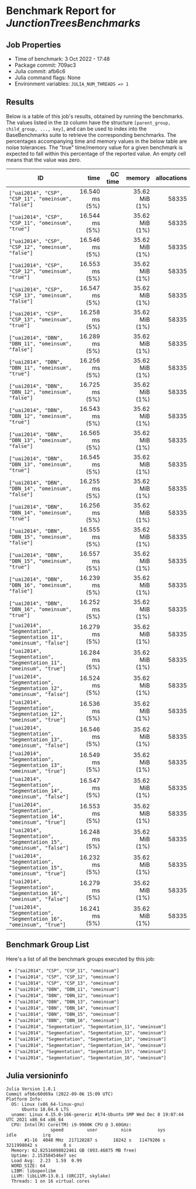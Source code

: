 # Benchmark Report for *JunctionTreesBenchmarks*

## Job Properties
* Time of benchmark: 3 Oct 2022 - 17:48
* Package commit: 709ac3
* Julia commit: afb6c6
* Julia command flags: None
* Environment variables: `JULIA_NUM_THREADS => 1`

## Results
Below is a table of this job's results, obtained by running the benchmarks.
The values listed in the `ID` column have the structure `[parent_group, child_group, ..., key]`, and can be used to
index into the BaseBenchmarks suite to retrieve the corresponding benchmarks.
The percentages accompanying time and memory values in the below table are noise tolerances. The "true"
time/memory value for a given benchmark is expected to fall within this percentage of the reported value.
An empty cell means that the value was zero.

| ID                                                                    | time           | GC time | memory         | allocations |
|-----------------------------------------------------------------------|---------------:|--------:|---------------:|------------:|
| `["uai2014", "CSP", "CSP_11", "omeinsum", "false"]`                   | 16.540 ms (5%) |         | 35.62 MiB (1%) |       58335 |
| `["uai2014", "CSP", "CSP_11", "omeinsum", "true"]`                    | 16.544 ms (5%) |         | 35.62 MiB (1%) |       58335 |
| `["uai2014", "CSP", "CSP_12", "omeinsum", "false"]`                   | 16.546 ms (5%) |         | 35.62 MiB (1%) |       58335 |
| `["uai2014", "CSP", "CSP_12", "omeinsum", "true"]`                    | 16.553 ms (5%) |         | 35.62 MiB (1%) |       58335 |
| `["uai2014", "CSP", "CSP_13", "omeinsum", "false"]`                   | 16.547 ms (5%) |         | 35.62 MiB (1%) |       58335 |
| `["uai2014", "CSP", "CSP_13", "omeinsum", "true"]`                    | 16.258 ms (5%) |         | 35.62 MiB (1%) |       58335 |
| `["uai2014", "DBN", "DBN_11", "omeinsum", "false"]`                   | 16.289 ms (5%) |         | 35.62 MiB (1%) |       58335 |
| `["uai2014", "DBN", "DBN_11", "omeinsum", "true"]`                    | 16.256 ms (5%) |         | 35.62 MiB (1%) |       58335 |
| `["uai2014", "DBN", "DBN_12", "omeinsum", "false"]`                   | 16.725 ms (5%) |         | 35.62 MiB (1%) |       58335 |
| `["uai2014", "DBN", "DBN_12", "omeinsum", "true"]`                    | 16.543 ms (5%) |         | 35.62 MiB (1%) |       58335 |
| `["uai2014", "DBN", "DBN_13", "omeinsum", "false"]`                   | 16.565 ms (5%) |         | 35.62 MiB (1%) |       58335 |
| `["uai2014", "DBN", "DBN_13", "omeinsum", "true"]`                    | 16.545 ms (5%) |         | 35.62 MiB (1%) |       58335 |
| `["uai2014", "DBN", "DBN_14", "omeinsum", "false"]`                   | 16.255 ms (5%) |         | 35.62 MiB (1%) |       58335 |
| `["uai2014", "DBN", "DBN_14", "omeinsum", "true"]`                    | 16.256 ms (5%) |         | 35.62 MiB (1%) |       58335 |
| `["uai2014", "DBN", "DBN_15", "omeinsum", "false"]`                   | 16.555 ms (5%) |         | 35.62 MiB (1%) |       58335 |
| `["uai2014", "DBN", "DBN_15", "omeinsum", "true"]`                    | 16.557 ms (5%) |         | 35.62 MiB (1%) |       58335 |
| `["uai2014", "DBN", "DBN_16", "omeinsum", "false"]`                   | 16.239 ms (5%) |         | 35.62 MiB (1%) |       58335 |
| `["uai2014", "DBN", "DBN_16", "omeinsum", "true"]`                    | 16.252 ms (5%) |         | 35.62 MiB (1%) |       58335 |
| `["uai2014", "Segmentation", "Segmentation_11", "omeinsum", "false"]` | 16.279 ms (5%) |         | 35.62 MiB (1%) |       58335 |
| `["uai2014", "Segmentation", "Segmentation_11", "omeinsum", "true"]`  | 16.284 ms (5%) |         | 35.62 MiB (1%) |       58335 |
| `["uai2014", "Segmentation", "Segmentation_12", "omeinsum", "false"]` | 16.524 ms (5%) |         | 35.62 MiB (1%) |       58335 |
| `["uai2014", "Segmentation", "Segmentation_12", "omeinsum", "true"]`  | 16.536 ms (5%) |         | 35.62 MiB (1%) |       58335 |
| `["uai2014", "Segmentation", "Segmentation_13", "omeinsum", "false"]` | 16.546 ms (5%) |         | 35.62 MiB (1%) |       58335 |
| `["uai2014", "Segmentation", "Segmentation_13", "omeinsum", "true"]`  | 16.549 ms (5%) |         | 35.62 MiB (1%) |       58335 |
| `["uai2014", "Segmentation", "Segmentation_14", "omeinsum", "false"]` | 16.547 ms (5%) |         | 35.62 MiB (1%) |       58335 |
| `["uai2014", "Segmentation", "Segmentation_14", "omeinsum", "true"]`  | 16.553 ms (5%) |         | 35.62 MiB (1%) |       58335 |
| `["uai2014", "Segmentation", "Segmentation_15", "omeinsum", "false"]` | 16.248 ms (5%) |         | 35.62 MiB (1%) |       58335 |
| `["uai2014", "Segmentation", "Segmentation_15", "omeinsum", "true"]`  | 16.232 ms (5%) |         | 35.62 MiB (1%) |       58335 |
| `["uai2014", "Segmentation", "Segmentation_16", "omeinsum", "false"]` | 16.279 ms (5%) |         | 35.62 MiB (1%) |       58335 |
| `["uai2014", "Segmentation", "Segmentation_16", "omeinsum", "true"]`  | 16.241 ms (5%) |         | 35.62 MiB (1%) |       58335 |

## Benchmark Group List
Here's a list of all the benchmark groups executed by this job:

- `["uai2014", "CSP", "CSP_11", "omeinsum"]`
- `["uai2014", "CSP", "CSP_12", "omeinsum"]`
- `["uai2014", "CSP", "CSP_13", "omeinsum"]`
- `["uai2014", "DBN", "DBN_11", "omeinsum"]`
- `["uai2014", "DBN", "DBN_12", "omeinsum"]`
- `["uai2014", "DBN", "DBN_13", "omeinsum"]`
- `["uai2014", "DBN", "DBN_14", "omeinsum"]`
- `["uai2014", "DBN", "DBN_15", "omeinsum"]`
- `["uai2014", "DBN", "DBN_16", "omeinsum"]`
- `["uai2014", "Segmentation", "Segmentation_11", "omeinsum"]`
- `["uai2014", "Segmentation", "Segmentation_12", "omeinsum"]`
- `["uai2014", "Segmentation", "Segmentation_13", "omeinsum"]`
- `["uai2014", "Segmentation", "Segmentation_14", "omeinsum"]`
- `["uai2014", "Segmentation", "Segmentation_15", "omeinsum"]`
- `["uai2014", "Segmentation", "Segmentation_16", "omeinsum"]`

## Julia versioninfo
```
Julia Version 1.8.1
Commit afb6c60d69a (2022-09-06 15:09 UTC)
Platform Info:
  OS: Linux (x86_64-linux-gnu)
      Ubuntu 18.04.6 LTS
  uname: Linux 4.15.0-166-generic #174-Ubuntu SMP Wed Dec 8 19:07:44 UTC 2021 x86_64 x86_64
  CPU: Intel(R) Core(TM) i9-9900K CPU @ 3.60GHz: 
                 speed         user         nice          sys         idle          irq
       #1-16  4048 MHz  217120287 s      10242 s   11479206 s  3211998042 s          0 s
  Memory: 62.82516098022461 GB (893.46875 MB free)
  Uptime: 2.153584546e7 sec
  Load Avg:  2.23  1.59  0.99
  WORD_SIZE: 64
  LIBM: libopenlibm
  LLVM: libLLVM-13.0.1 (ORCJIT, skylake)
  Threads: 1 on 16 virtual cores
```